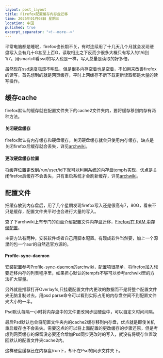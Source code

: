 ```yaml
---
layout: post_layout
title: Firefox配置缓存内存盘迁移
time: 2025年01月08日 星期三
location: 中国
pulished: true
excerpt_separator: "<!--more-->"
---
```

平常电脑都是睡眠，firefox也长期不关，有时连续用了十几天几个月就会发现硬盘写入会有几十G甚至上百G，读取相比之下反而少很多大概只有写入的1/6到1/7。用smartctl看ssd的写入也是一样，写入总量是读取的好多倍。
<!--more-->

虽然现在ssd速度瓶颈不明显，但是很多内存空着也是空着，不如用来改善firefox的读写。首先想到的就是网页缓存，平时上网缓存不断下载更新读取都是大量的读写操作。

## **缓存cache** ##
firefox默认的缓存就在配置文件夹下的cache2文件夹内，要将缓存移到内存有两种方法。
#### **关闭硬盘缓存** ####
firefox默认有内存缓存和硬盘缓存，关闭硬盘缓存就会只使用内存缓存，缺点是关闭firefox后缓存就会丢失，详见[archwiki](https://wiki.archlinuxcn.org/wiki/Firefox/%E5%BE%AE%E8%B0%83#%E5%85%B3%E9%97%AD%E7%A3%81%E7%9B%98%E7%BC%93%E5%AD%98)。
#### **更改硬盘缓存位置** ####
将缓存位置更改到/run/user/id下就可以利用系统的内存盘tempfs实现，优点是关闭firefox后缓存不会丢失，只有重启系统才会刷新缓存，详见[archwiki](https://wiki.archlinuxcn.org/wiki/Firefox/%E5%BE%AE%E8%B0%83#%E5%B0%86%E7%A3%81%E7%9B%98%E7%BC%93%E5%AD%98%E7%A7%BB%E5%8A%A8%E5%88%B0%E5%86%85%E5%AD%98%E4%B8%AD)。

## **配置文件**  ##
把缓存放到内存盘后，用了几个星期发现firefox写入还是很高有7，80G，看来不只是缓存，配置文件夹平时也会进行大量的写入。

查了下archwiki上有专门的页面介绍配置文件内存盘迁移，[Firefox/在 RAM 中存储配置](https://wiki.archlinuxcn.org/wiki/Firefox/%E5%9C%A8_RAM_%E4%B8%AD%E5%AD%98%E5%82%A8%E9%85%8D%E7%BD%AE)。

主要方法有两种，安装软件或者自己用脚本配置。有现成软件当然要，加上一个源里的包一个aur的自然选官方源的。
#### **Profile-sync-daemon**  ####
安装配置参考[Profile-sync-daemon的archwiki](https://wiki.archlinuxcn.org/wiki/Profile-sync-daemon)，配置项很简单，将firefox加入想要迁移内存的列表程序里，如果担心默认的tempfs不够可以参考archwiki里的方法扩大容量。

另外就是推荐打开Overlayfs,只挂载配置文件内更改的数据而不是将整个配置文件夹无脑复制过去，用psd parse命令可以看到实际占用的内存盘空间不到配置文件夹大小的一半。

Psd默认每隔一小时将内存盘中的文件更改同步回硬盘中，可以自定义时间间隔。

最后Psd默认也会将配置文件夹内的cache2缓存移到内存盘，优点就是即使关机重启缓存也不会丢失。需要这点的可以将上面配置的更改缓存的步骤还原，但是考虑到网页缓存的保留没必要还会增加Psd同步更改时的写入，就没有将缓存位置改回默认的配置文件夹cache2内。

这样硬盘缓存还在内存盘/run下，却不在Psd的同步文件夹下。